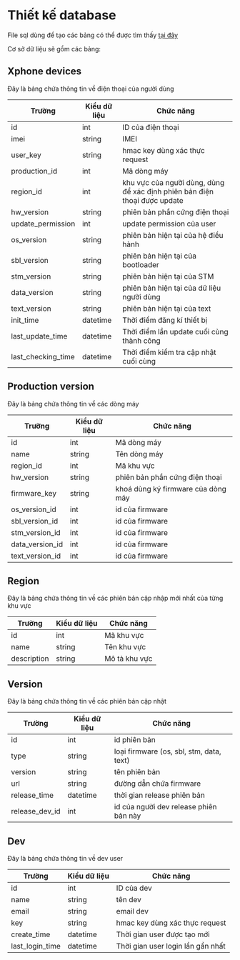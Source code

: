 # Thiết kế database

File sql dùng để tạo các bảng có thể được tìm thấy [tại đây](../deploy/postgresql/scripts/CreateTable.sql)

Cơ sở dữ liệu sẽ gồm các bảng:

## Xphone devices
Đây là bảng chứa thông tin về điện thoại của người dùng

| Trường             | Kiểu dữ liệu | Chức năng                                                                 |
|--------------------|--------------|---------------------------------------------------------------------------|
| id                 | int          | ID của điện thoại                                                         |
| imei               | string       | IMEI                                                                      |
| user_key           | string       | hmac key dùng xác thực request                                            |
| production_id      | int          | Mã dòng máy                                                               |
| region_id          | int          | khu vực của người dùng, dùng để xác định phiên bản điện thoại được update |
| hw_version         | string       | phiên bản phần cứng điện thoại                                            |
| update_permission  | int          | update permission của user                                                |
| os_version         | string       | phiên bản hiện tại của hệ điều hành                                       |
| sbl_version        | string       | phiên bản hiện tại của bootloader                                         |
| stm_version        | string       | phiên bản hiện tại của STM                                                |
| data_version       | string       | phiên bản hiện tại của dữ liệu người dùng                                 |
| text_version       | string       | phiên bản hiện tại của text                                               |
| init_time          | datetime     | Thời điểm đăng kí thiết bị                                                |
| last_update_time   | datetime     | Thời điểm lần update cuối cùng thành công                                 |
| last_checking_time | datetime     | Thời điểm kiểm tra cập nhật cuối cùng                                     |

## Production version
Đây là bảng chứa thông tin về các dòng máy

| Trường          | Kiểu dữ liệu | Chức năng                          |
|-----------------|--------------|------------------------------------|
| id              | int          | Mã dòng máy                        |
| name            | string       | Tên dòng máy                       |
| region_id       | int          | Mã khu vực                         |
| hw_version      | string       | phiên bản phần cứng điện thoại     |
| firmware_key    | string       | khoá dùng ký firmware của dòng máy |
| os_version_id   | int          | id của firmware                    |
| sbl_version_id  | int          | id của firmware                    |
| stm_version_id  | int          | id của firmware                    |
| data_version_id | int          | id của firmware                    |
| text_version_id | int          | id của firmware                    |

## Region
Đây là bảng chứa thông tin về các phiên bản cập nhập mới nhất của từng khu vực

| Trường          | Kiểu dữ liệu | Chức năng                      |
|-----------------|--------------|--------------------------------|
| id              | int          | Mã khu vực                     |
| name            | string       | Tên khu vực                    |
| description     | string       | Mô tả khu vực                  |

## Version
Đây là bảng chứa thông tin về các phiên bản cập nhật

| Trường         | Kiểu dữ liệu | Chức năng                                |
|----------------|--------------|------------------------------------------|
| id             | int          | id phiên bản                             |
| type           | string       | loại firmware (os, sbl, stm, data, text) |
| version        | string       | tên phiên bản                            |
| url            | string       | đường dẫn chứa firmware                  |
| release_time   | datetime     | thời gian release phiên bản              |
| release_dev_id | int          | id của người dev release phiên bản này   |


## Dev
Đây là bảng chứa thông tin về dev user

| Trường          | Kiểu dữ liệu | Chức năng                          |
|-----------------|--------------|------------------------------------|
| id              | int          | ID của dev                         |
| name            | string       | tên dev                            |
| email           | string       | email dev                          |
| key             | string       | hmac key dùng xác thực request     |
| create_time     | datetime     | Thời gian user được tạo mới        |
| last_login_time | datetime     | Thời gian user login lần gần nhất  |
